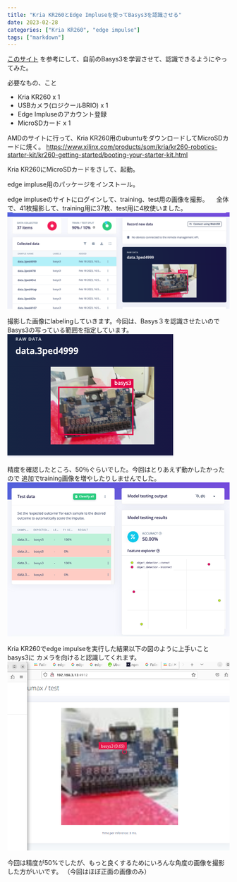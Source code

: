 ```yaml
---
title: "Kria KR260とEdge Impluseを使ってBasys3を認識させる"
date: 2023-02-28
categories: ["Kria KR260", "edge impulse"]
tags: ["markdown"]
---
```




[このサイト](https://www.hackster.io/whitney-knitter/edge-impulse-on-kria-kr260-ed12bc)
を参考にして、自前のBasys3を学習させて、認識できるようにやってみた。

必要なもの、こと
- Kria KR260 x 1
- USBカメラ(ロジクールBRIO) x 1
- Edge Impluseのアカウント登録
- MicroSDカード x 1

AMDのサイトに行って、Kria KR260用のubuntuをダウンロードしてMicroSDカードに焼く。
https://www.xilinx.com/products/som/kria/kr260-robotics-starter-kit/kr260-getting-started/booting-your-starter-kit.html

Kria KR260にMicroSDカードをさして、起動。

edge impluse用のパッケージをインストール。

edge impluseのサイトにログインして、training、test用の画像を撮影。
　全体で、41枚撮影して、training用に37枚、test用に4枚使いました。
![basys3_training](basys3_training.png)


撮影した画像にlabelingしていきます。今回は、Basys３を認識させたいので
Basys3の写っている範囲を指定しています。
![basys3_label](basys3_label.png)

精度を確認したところ、50％ぐらいでした。今回はとりあえず動かしたかったので
追加でtraining画像を増やしたりしませんでした。
![basys3_test](basys3_test.png)

Kria KR260でedge impulseを実行した結果以下の図のように上手いことbasys3に
カメラを向けると認識してくれます。
![basys3](basys3_photo.png)

今回は精度が50%でしたが、もっと良くするためにいろんな角度の画像を撮影した方がいいです。
（今回はほぼ正面の画像のみ）